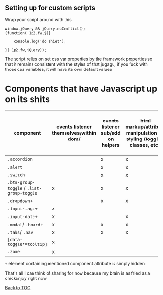 

## Setting up for custom scripts
Wrap your script around with this

```
window.jQuery && jQuery.noConflict();
(function(_1p2.fw,$){
	
    console.log('do shiet');

}(_1p2.fw,jQuery));

```

The script relies on set css var properties by the framework properties so that it remains consistent with the styles of that jugagu, if you fuck with those css variables, it will have its own default values

# Components that have Javascript up on its shits

| component | events listener themselves/within dom/ |  events listener sub/add on helpers  | html markup/attribute manipulation for styling (toggling classes, etc.) | html markup/attribute manipulation for creating complete/part of UI design purely with js | 
| -- | -- | -- | -- | -- |
| `.accordion` |  | x | x |  |
| `.alert` |  | x | x |  |
| `.switch` |  | x | x |  |
| `.btn-group-toggle` / `.list-group-toggle` | x | x | x |  |
| `.dropdown`+ |  | x | x |  |
| `.input-tags`+ | x |  |  | x |
| `.input-date`+ | x |  | x | x |
| `.modal`/ `.board`+ | x | x | x | x |
| `.tabs`/ `.nav` | x | x | x |  |
| `[data-toggle*=tooltip]` | x |  |  | x |
| `.zone` | x |  |  | x |


`+` element containing mentioned component attribute is simply hidden

That's all I can think of sharing for now because my brain is as fried as a chickenjoy right now

[Back to TOC](../../../readme.md)